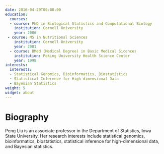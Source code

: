 ```yaml
---
date: 2016-04-20T00:00:00
education:
  courses:
  - course: PhD in Biological Statistics and Computational Biology
    institution: Cornell University
    year: 2006
 - course: MS in Nutritional Sciences
    institution: Cornell University
    year: 2001
  - course: BMed (Medical Degree) in Basic Medical Sicences
    institution: Peking University Health Science Center
    year: 1998
interests:
  interests:
  - Statistical Genomics, Bioinformatics, Biostatistics
  - Statistical Inference for High-dimensional Data
  - Bayesian Statistics
weight: 5
widget: about
---
```


# Biography

Peng Liu is an associate professor in the Department of Statistics, Iowa State University. Her research interests include statistical genomics, bioinformatics, biostatistics, statistical inference for high-dimensional data, and Bayesian statistics.
